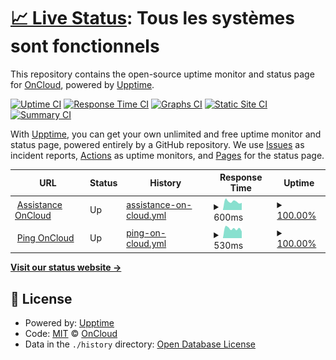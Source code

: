 # [📈 Live Status](https://status.oncloud.fr): <!--live status--> **Tous les systèmes sont fonctionnels**

This repository contains the open-source uptime monitor and status page for [OnCloud](https://oncloud.fr/), powered by [Upptime](https://github.com/upptime/upptime).

[![Uptime CI](https://github.com/bteoncloud/upptime/workflows/Uptime%20CI/badge.svg)](https://github.com/bteoncloud/upptime/actions?query=workflow%3A%22Uptime+CI%22)
[![Response Time CI](https://github.com/bteoncloud/upptime/workflows/Response%20Time%20CI/badge.svg)](https://github.com/bteoncloud/upptime/actions?query=workflow%3A%22Response+Time+CI%22)
[![Graphs CI](https://github.com/bteoncloud/upptime/workflows/Graphs%20CI/badge.svg)](https://github.com/bteoncloud/upptime/actions?query=workflow%3A%22Graphs+CI%22)
[![Static Site CI](https://github.com/bteoncloud/upptime/workflows/Static%20Site%20CI/badge.svg)](https://github.com/bteoncloud/upptime/actions?query=workflow%3A%22Static+Site+CI%22)
[![Summary CI](https://github.com/bteoncloud/upptime/workflows/Summary%20CI/badge.svg)](https://github.com/bteoncloud/upptime/actions?query=workflow%3A%22Summary+CI%22)

With [Upptime](https://upptime.js.org), you can get your own unlimited and free uptime monitor and status page, powered entirely by a GitHub repository. We use [Issues](https://github.com/bteoncloud/upptime/issues) as incident reports, [Actions](https://github.com/bteoncloud/upptime/actions) as uptime monitors, and [Pages](https://status.oncloud.fr) for the status page.

<!--start: status pages-->
<!-- This summary is generated by Upptime (https://github.com/upptime/upptime) -->
<!-- Do not edit this manually, your changes will be overwritten -->
<!-- prettier-ignore -->
| URL | Status | History | Response Time | Uptime |
| --- | ------ | ------- | ------------- | ------ |
| <img alt="" src="https://icons.duckduckgo.com/ip3/assistance.oncloud.fr.ico" height="13"> [Assistance OnCloud](https://assistance.oncloud.fr/) | Up | [assistance-on-cloud.yml](https://github.com/bteoncloud/upptime/commits/HEAD/history/assistance-on-cloud.yml) | <details><summary><img alt="Response time graph" src="./graphs/assistance-on-cloud/response-time-week.png" height="20"> 600ms</summary><br><a href="https://status.oncloud.fr/history/assistance-on-cloud"><img alt="Response time 592" src="https://img.shields.io/endpoint?url=https%3A%2F%2Fraw.githubusercontent.com%2Fbteoncloud%2Fupptime%2FHEAD%2Fapi%2Fassistance-on-cloud%2Fresponse-time.json"></a><br><a href="https://status.oncloud.fr/history/assistance-on-cloud"><img alt="24-hour response time 850" src="https://img.shields.io/endpoint?url=https%3A%2F%2Fraw.githubusercontent.com%2Fbteoncloud%2Fupptime%2FHEAD%2Fapi%2Fassistance-on-cloud%2Fresponse-time-day.json"></a><br><a href="https://status.oncloud.fr/history/assistance-on-cloud"><img alt="7-day response time 600" src="https://img.shields.io/endpoint?url=https%3A%2F%2Fraw.githubusercontent.com%2Fbteoncloud%2Fupptime%2FHEAD%2Fapi%2Fassistance-on-cloud%2Fresponse-time-week.json"></a><br><a href="https://status.oncloud.fr/history/assistance-on-cloud"><img alt="30-day response time 609" src="https://img.shields.io/endpoint?url=https%3A%2F%2Fraw.githubusercontent.com%2Fbteoncloud%2Fupptime%2FHEAD%2Fapi%2Fassistance-on-cloud%2Fresponse-time-month.json"></a><br><a href="https://status.oncloud.fr/history/assistance-on-cloud"><img alt="1-year response time 593" src="https://img.shields.io/endpoint?url=https%3A%2F%2Fraw.githubusercontent.com%2Fbteoncloud%2Fupptime%2FHEAD%2Fapi%2Fassistance-on-cloud%2Fresponse-time-year.json"></a></details> | <details><summary><a href="https://status.oncloud.fr/history/assistance-on-cloud">100.00%</a></summary><a href="https://status.oncloud.fr/history/assistance-on-cloud"><img alt="All-time uptime 99.86%" src="https://img.shields.io/endpoint?url=https%3A%2F%2Fraw.githubusercontent.com%2Fbteoncloud%2Fupptime%2FHEAD%2Fapi%2Fassistance-on-cloud%2Fuptime.json"></a><br><a href="https://status.oncloud.fr/history/assistance-on-cloud"><img alt="24-hour uptime 100.00%" src="https://img.shields.io/endpoint?url=https%3A%2F%2Fraw.githubusercontent.com%2Fbteoncloud%2Fupptime%2FHEAD%2Fapi%2Fassistance-on-cloud%2Fuptime-day.json"></a><br><a href="https://status.oncloud.fr/history/assistance-on-cloud"><img alt="7-day uptime 100.00%" src="https://img.shields.io/endpoint?url=https%3A%2F%2Fraw.githubusercontent.com%2Fbteoncloud%2Fupptime%2FHEAD%2Fapi%2Fassistance-on-cloud%2Fuptime-week.json"></a><br><a href="https://status.oncloud.fr/history/assistance-on-cloud"><img alt="30-day uptime 99.96%" src="https://img.shields.io/endpoint?url=https%3A%2F%2Fraw.githubusercontent.com%2Fbteoncloud%2Fupptime%2FHEAD%2Fapi%2Fassistance-on-cloud%2Fuptime-month.json"></a><br><a href="https://status.oncloud.fr/history/assistance-on-cloud"><img alt="1-year uptime 99.99%" src="https://img.shields.io/endpoint?url=https%3A%2F%2Fraw.githubusercontent.com%2Fbteoncloud%2Fupptime%2FHEAD%2Fapi%2Fassistance-on-cloud%2Fuptime-year.json"></a></details>
| <img alt="" src="https://icons.duckduckgo.com/ip3/ping.oncloud.network.ico" height="13"> [Ping OnCloud](http://ping.oncloud.network) | Up | [ping-on-cloud.yml](https://github.com/bteoncloud/upptime/commits/HEAD/history/ping-on-cloud.yml) | <details><summary><img alt="Response time graph" src="./graphs/ping-on-cloud/response-time-week.png" height="20"> 530ms</summary><br><a href="https://status.oncloud.fr/history/ping-on-cloud"><img alt="Response time 539" src="https://img.shields.io/endpoint?url=https%3A%2F%2Fraw.githubusercontent.com%2Fbteoncloud%2Fupptime%2FHEAD%2Fapi%2Fping-on-cloud%2Fresponse-time.json"></a><br><a href="https://status.oncloud.fr/history/ping-on-cloud"><img alt="24-hour response time 759" src="https://img.shields.io/endpoint?url=https%3A%2F%2Fraw.githubusercontent.com%2Fbteoncloud%2Fupptime%2FHEAD%2Fapi%2Fping-on-cloud%2Fresponse-time-day.json"></a><br><a href="https://status.oncloud.fr/history/ping-on-cloud"><img alt="7-day response time 530" src="https://img.shields.io/endpoint?url=https%3A%2F%2Fraw.githubusercontent.com%2Fbteoncloud%2Fupptime%2FHEAD%2Fapi%2Fping-on-cloud%2Fresponse-time-week.json"></a><br><a href="https://status.oncloud.fr/history/ping-on-cloud"><img alt="30-day response time 555" src="https://img.shields.io/endpoint?url=https%3A%2F%2Fraw.githubusercontent.com%2Fbteoncloud%2Fupptime%2FHEAD%2Fapi%2Fping-on-cloud%2Fresponse-time-month.json"></a><br><a href="https://status.oncloud.fr/history/ping-on-cloud"><img alt="1-year response time 536" src="https://img.shields.io/endpoint?url=https%3A%2F%2Fraw.githubusercontent.com%2Fbteoncloud%2Fupptime%2FHEAD%2Fapi%2Fping-on-cloud%2Fresponse-time-year.json"></a></details> | <details><summary><a href="https://status.oncloud.fr/history/ping-on-cloud">100.00%</a></summary><a href="https://status.oncloud.fr/history/ping-on-cloud"><img alt="All-time uptime 99.85%" src="https://img.shields.io/endpoint?url=https%3A%2F%2Fraw.githubusercontent.com%2Fbteoncloud%2Fupptime%2FHEAD%2Fapi%2Fping-on-cloud%2Fuptime.json"></a><br><a href="https://status.oncloud.fr/history/ping-on-cloud"><img alt="24-hour uptime 100.00%" src="https://img.shields.io/endpoint?url=https%3A%2F%2Fraw.githubusercontent.com%2Fbteoncloud%2Fupptime%2FHEAD%2Fapi%2Fping-on-cloud%2Fuptime-day.json"></a><br><a href="https://status.oncloud.fr/history/ping-on-cloud"><img alt="7-day uptime 100.00%" src="https://img.shields.io/endpoint?url=https%3A%2F%2Fraw.githubusercontent.com%2Fbteoncloud%2Fupptime%2FHEAD%2Fapi%2Fping-on-cloud%2Fuptime-week.json"></a><br><a href="https://status.oncloud.fr/history/ping-on-cloud"><img alt="30-day uptime 99.96%" src="https://img.shields.io/endpoint?url=https%3A%2F%2Fraw.githubusercontent.com%2Fbteoncloud%2Fupptime%2FHEAD%2Fapi%2Fping-on-cloud%2Fuptime-month.json"></a><br><a href="https://status.oncloud.fr/history/ping-on-cloud"><img alt="1-year uptime 99.99%" src="https://img.shields.io/endpoint?url=https%3A%2F%2Fraw.githubusercontent.com%2Fbteoncloud%2Fupptime%2FHEAD%2Fapi%2Fping-on-cloud%2Fuptime-year.json"></a></details>

<!--end: status pages-->

[**Visit our status website →**](https://status.oncloud.fr)

## 📄 License

- Powered by: [Upptime](https://github.com/upptime/upptime)
- Code: [MIT](./LICENSE) © [OnCloud](https://oncloud.fr/)
- Data in the `./history` directory: [Open Database License](https://opendatacommons.org/licenses/odbl/1-0/)
